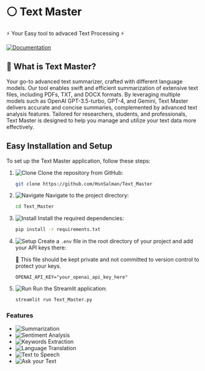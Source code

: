 # ⚪ Text Master
⚡ Your Easy tool to advaced Text Processing ⚡

[![Documentation](https://img.shields.io/badge/Documentation-Online-brightgreen)](https://hsnsalman.github.io/Text_Master_doc/)

## 🤔 What is Text Master?
Your go-to advanced text summarizer, crafted with different language models. Our tool enables swift and efficient summarization of extensive text files, including PDFs, TXT, and DOCX formats. By leveraging multiple models such as OpenAI GPT-3.5-turbo, GPT-4, and Gemini, Text Master delivers accurate and concise summaries, complemented by advanced text analysis features. Tailored for researchers, students, and professionals, Text Master is designed to help you manage and utilize your text data more effectively.

## Easy Installation and Setup

To set up the Text Master application, follow these steps:
1. ![Clone](https://img.shields.io/badge/-Clone-blue?style=flat-square&logo=github&logoColor=white) Clone the repository from GitHub:
    ```bash
    git clone https://github.com/HsnSalman/Text_Master
    ```
2. ![Navigate](https://img.shields.io/badge/-Navigate-green?style=flat-square&logo=terminal&logoColor=white) Navigate to the project directory:
    ```bash
    cd Text_Master
    ```
3. ![Install](https://img.shields.io/badge/-Install-red?style=flat-square&logo=pypi&logoColor=white) Install the required dependencies:
    ```bash
    pip install -r requirements.txt
    ```
5. ![Setup](https://img.shields.io/badge/-Setup-yellow?style=flat-square&logo=envato&logoColor=white) Create a `.env` file in the root directory of your project and add your API keys there:
   
    🔴 This file should be kept private and not committed to version control to protect your keys.
   
    ```env
    OPENAI_API_KEY="your_openai_api_key_here"
    ```
7. ![Run](https://img.shields.io/badge/-Run-orange?style=flat-square&logo=python&logoColor=white) Run the Streamlit application:
    ```bash
    streamlit run Text_Master.py
    ```

### Features
- ![Summarization](https://img.shields.io/badge/-Summarization-9cf?style=flat-square&logo=read-the-docs&logoColor=white) 
- ![Sentiment Analysis](https://img.shields.io/badge/-Sentiment_Analysis-ff69b4?style=flat-square&logo=smile&logoColor=white) 
- ![Keywords Extraction](https://img.shields.io/badge/-Keywords_Extraction-brightgreen?style=flat-square&logo=key&logoColor=white) 
- ![Language Translation](https://img.shields.io/badge/-Language_Translation-blueviolet?style=flat-square&logo=language&logoColor=white) 
- ![Text to Speech](https://img.shields.io/badge/-Text_to_Speech-ff4500?style=flat-square&logo=text-to-speech&logoColor=white) 
- ![Ask your Text](https://img.shields.io/badge/-Ask_your_Text-teal?style=flat-square&logo=Text-circle&logoColor=white) 
